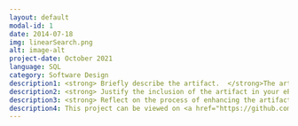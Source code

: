 ```yaml
---
layout: default
modal-id: 1
date: 2014-07-18
img: linearSearch.png
alt: image-alt
project-date: October 2021
language: SQL
category: Software Design
description1: <strong> Briefly describe the artifact.  </strong>The artifact that I have chosen is from CS-260 - Data Structures and Algorithms. In this artifact, we were tasked with creating an array of numbers, and then requesting user input to determine where at in the array that the indexed number lies. This is a linear search algorithm that was created with C++.
description2: <strong> Justify the inclusion of the artifact in your ePortfolio. </strong>The reason I chose this artifact is because I enjoy creating programs in both C++ and Python, and while C++ has always been a strong language with a long history of usage, Python is a newer language with growing popularity all over the world. Python has a large community of developers backing up and creating new libraries everyday. Python is not only great for beginner developers,but is also highly scalable, portable, flexible and extensible and can used for more advanced designs with applications in Machine Learning and Internet Of Things.
description3: <strong> Reflect on the process of enhancing the artifact. </strong> With the program being created in C++ originally, and me being familiar with Python as it was the first language that I taught myself before going back to school for Computer Science, I had not actually ever created an algorithm with Python. I went and learned a little about how lienar search algorithms are created with Python, and then implemented this design according to how the C++ program was designed. While maintaining the same layout with user input and how the array was set up, recreating the program with Python was rather simple and I was able to successfully run the program with identical results.
description4: This project can be viewed on <a href="https://github.com/spowers0409/Linear-Search>link</a>.
---
```

